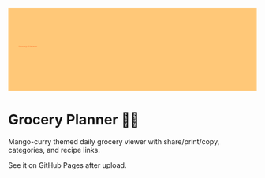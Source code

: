 ![Grocery Planner Banner](readme-banner.png)

# Grocery Planner 🥗🍛

Mango-curry themed daily grocery viewer with share/print/copy, categories, and recipe links.

See it on GitHub Pages after upload.
